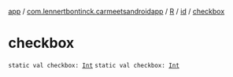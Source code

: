 [app](../../../index.md) / [com.lennertbontinck.carmeetsandroidapp](../../index.md) / [R](../index.md) / [id](index.md) / [checkbox](./checkbox.md)

# checkbox

`static val checkbox: `[`Int`](https://kotlinlang.org/api/latest/jvm/stdlib/kotlin/-int/index.html)
`static val checkbox: `[`Int`](https://kotlinlang.org/api/latest/jvm/stdlib/kotlin/-int/index.html)